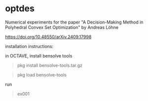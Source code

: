 # optdes

Numerical experiments for the paper 
"A Decision-Making Method in Polyhedral Convex Set Optimization"
by Andreas Löhne

https://doi.org/10.48550/arXiv.2409.17998

installation instructions:

in OCTAVE, install bensolve tools

>pkg install bensolve-tools.tar.gz

>pkg load bensolve-tools

run

>ex001


